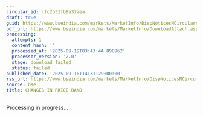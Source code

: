 ```yaml
---
circular_id: cfc2b31fb8a37aea
draft: true
guid: https://www.bseindia.com/markets/MarketInfo/DispNoticesNCirculars.aspx?Noticeid={B2B28BA2-6A9C-42F7-8820-6FF3D5FBC111}&noticeno=20250918-55&dt=09/18/2025&icount=55&totcount=63&flag=0
pdf_url: https://www.bseindia.com/markets/MarketInfo/DownloadAttach.aspx?id=20250918-55&attachedId=
processing:
  attempts: 1
  content_hash: ''
  processed_at: '2025-09-19T03:43:44.898962'
  processor_version: '2.0'
  stage: download_failed
  status: failed
published_date: '2025-09-18T14:31:29+00:00'
rss_url: https://www.bseindia.com/markets/MarketInfo/DispNoticesNCirculars.aspx?Noticeid={B2B28BA2-6A9C-42F7-8820-6FF3D5FBC111}&noticeno=20250918-55&dt=09/18/2025&icount=55&totcount=63&flag=0
source: bse
title: CHANGES IN PRICE BAND
---
```


Processing in progress...